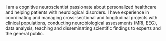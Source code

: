 I am a cognitive neuroscientist passionate about personalized healthcare and helping patients with neurological disorders. I have experience in coordinating and managing cross-sectional and longitudinal projects with clinical populations, conducting neurobiological assessments (MRI, EEG), data analysis, teaching and disseminating scientific findings to experts and the general public.